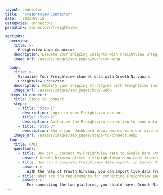 ```yaml
---
layout: connector
title:  "Freightview Connector"
date:   2023-08-10
categories: connectors
permalink: connectors/freightview

sections:
  overview:
    title: >-
      Freightview Data Connector
    description: Elevate your shipping insights with Freightview integration. Seamlessly merge shipping data from Freightview with Looker Studio's analytical capabilities, unlocking insights that drive shipping strategies, freight performance, and operational efficiency.
    image_url: /assets/images/seo_pages/overview.webp

  body:
    title: >-
      Visualize Your Freightview channel data with Growth Nirvana's
      Freightview Connector
    description: Amplify your shipping strategies with Freightview insights integrated into Looker Studio.
    image_url: /assets/images/seo_pages/body.webp
  steps_to_connect:
    title: Steps to connect
    steps:
      - title: "Step 1"
        description: Login to your Freightview account
      - title: "Step 2"
        description: Authorize the Freightview connection to send data to Growth Nirvana
      - title: "Step 3"
        description: Share your dashboard requirements with our data team. We will build the report for you.
    image_url: /assets/images/seo_pages/steps-to-connect.webp
  faq:
    title: FAQs
    questions:
      - title: How can I connect my Freightview data to Google Data Studio/Looker Studio?
        answer: Growth Nirvana offers a straightforward no-code interface to connect to Freightview data sources.
      - title: How can I generate Freightview data reports in Looker Studio?
        answer: >-
          With the help of Growth Nirvana, you can import live data from Freightview into Looker Studio. These data can be viewed in charts, tables, and dashboards to generate branded reports that can be shared instantly.
      - title: What are the requirements for connecting Freightview and Looker Studio?
        answer: >-
          For connecting the two platforms, you should have: Growth Nirvana Account and Freightview Ads Account
---
```

